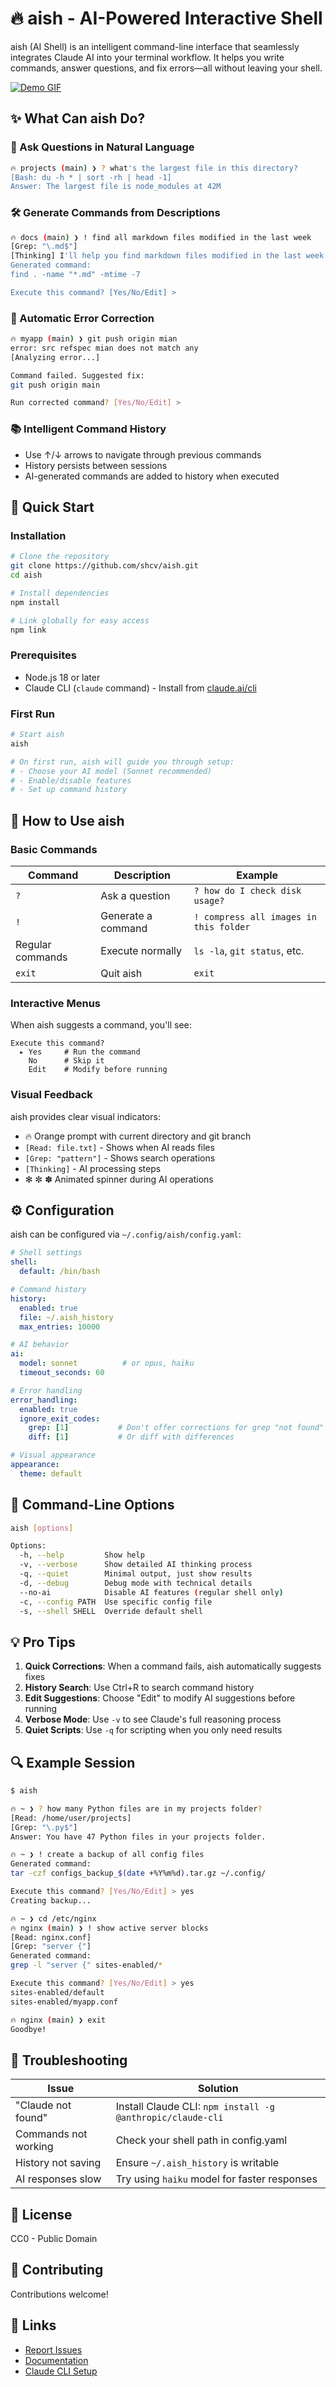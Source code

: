 # 🔥 aish - AI-Powered Interactive Shell

aish (AI Shell) is an intelligent command-line interface that seamlessly integrates Claude AI into your terminal workflow. It helps you write commands, answer questions, and fix errors—all without leaving your shell.

[![Demo GIF](assets/demo.gif)](https://asciinema.org/a/pMrl3NEj3mLs5VxH4POgGEQFp)

## ✨ What Can aish Do?

### 🤖 Ask Questions in Natural Language
```bash
🔥 projects (main) ❯ ? what's the largest file in this directory?
[Bash: du -h * | sort -rh | head -1]
Answer: The largest file is node_modules at 42M
```

### 🛠️ Generate Commands from Descriptions
```bash
🔥 docs (main) ❯ ! find all markdown files modified in the last week
[Grep: "\.md$"]
[Thinking] I'll help you find markdown files modified in the last week...
Generated command:
find . -name "*.md" -mtime -7

Execute this command? [Yes/No/Edit] > 
```

### 🔧 Automatic Error Correction
```bash
🔥 myapp (main) ❯ git push origin mian
error: src refspec mian does not match any
[Analyzing error...]

Command failed. Suggested fix:
git push origin main

Run corrected command? [Yes/No/Edit] >
```

### 📚 Intelligent Command History
- Use ↑/↓ arrows to navigate through previous commands
- History persists between sessions
- AI-generated commands are added to history when executed

## 🚀 Quick Start

### Installation

```bash
# Clone the repository
git clone https://github.com/shcv/aish.git
cd aish

# Install dependencies
npm install

# Link globally for easy access
npm link
```

### Prerequisites
- Node.js 18 or later
- Claude CLI (`claude` command) - Install from [claude.ai/cli](https://claude.ai/cli)

### First Run
```bash
# Start aish
aish

# On first run, aish will guide you through setup:
# - Choose your AI model (Sonnet recommended)
# - Enable/disable features
# - Set up command history
```

## 📖 How to Use aish

### Basic Commands

| Command | Description | Example |
|---------|-------------|---------|
| `?` | Ask a question | `? how do I check disk usage?` |
| `!` | Generate a command | `! compress all images in this folder` |
| Regular commands | Execute normally | `ls -la`, `git status`, etc. |
| `exit` | Quit aish | `exit` |

### Interactive Menus

When aish suggests a command, you'll see:
```
Execute this command? 
  ▸ Yes     # Run the command
    No      # Skip it
    Edit    # Modify before running
```

### Visual Feedback

aish provides clear visual indicators:
- 🔥 Orange prompt with current directory and git branch
- `[Read: file.txt]` - Shows when AI reads files
- `[Grep: "pattern"]` - Shows search operations
- `[Thinking]` - AI processing steps
- ✻ ✼ ✽ Animated spinner during AI operations

## ⚙️ Configuration

aish can be configured via `~/.config/aish/config.yaml`:

```yaml
# Shell settings
shell:
  default: /bin/bash

# Command history
history:
  enabled: true
  file: ~/.aish_history
  max_entries: 10000

# AI behavior
ai:
  model: sonnet          # or opus, haiku
  timeout_seconds: 60

# Error handling
error_handling:
  enabled: true
  ignore_exit_codes:
    grep: [1]           # Don't offer corrections for grep "not found"
    diff: [1]           # Or diff with differences

# Visual appearance
appearance:
  theme: default
```

## 🎯 Command-Line Options

```bash
aish [options]

Options:
  -h, --help         Show help
  -v, --verbose      Show detailed AI thinking process
  -q, --quiet        Minimal output, just show results
  -d, --debug        Debug mode with technical details
  --no-ai            Disable AI features (regular shell only)
  -c, --config PATH  Use specific config file
  -s, --shell SHELL  Override default shell
```

## 💡 Pro Tips

1. **Quick Corrections**: When a command fails, aish automatically suggests fixes
2. **History Search**: Use Ctrl+R to search command history
3. **Edit Suggestions**: Choose "Edit" to modify AI suggestions before running
4. **Verbose Mode**: Use `-v` to see Claude's full reasoning process
5. **Quiet Scripts**: Use `-q` for scripting when you only need results

## 🔍 Example Session

```bash
$ aish

🔥 ~ ❯ ? how many Python files are in my projects folder?
[Read: /home/user/projects]
[Grep: "\.py$"]
Answer: You have 47 Python files in your projects folder.

🔥 ~ ❯ ! create a backup of all config files
Generated command:
tar -czf configs_backup_$(date +%Y%m%d).tar.gz ~/.config/

Execute this command? [Yes/No/Edit] > yes
Creating backup...

🔥 ~ ❯ cd /etc/nginx
🔥 nginx (main) ❯ ! show active server blocks
[Read: nginx.conf]
[Grep: "server {"]
Generated command:
grep -l "server {" sites-enabled/*

Execute this command? [Yes/No/Edit] > yes
sites-enabled/default
sites-enabled/myapp.conf

🔥 nginx (main) ❯ exit
Goodbye!
```

## 🐛 Troubleshooting

| Issue | Solution |
|-------|----------|
| "Claude not found" | Install Claude CLI: `npm install -g @anthropic/claude-cli` |
| Commands not working | Check your shell path in config.yaml |
| History not saving | Ensure `~/.aish_history` is writable |
| AI responses slow | Try using `haiku` model for faster responses |

## 📝 License

CC0 - Public Domain

## 🤝 Contributing

Contributions welcome!

## 🔗 Links

- [Report Issues](https://github.com/shcv/aish/issues)
- [Documentation](https://github.com/shcv/aish/wiki)
- [Claude CLI Setup](https://claude.ai/cli)
